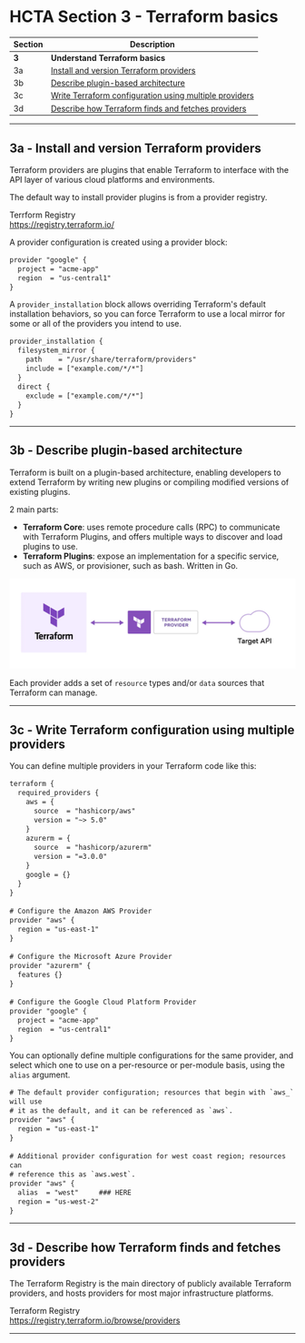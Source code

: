 # HCTA Section 3 - Terraform basics

Section | Description |
------- | ----------- |  
**3**	| **Understand Terraform basics**
3a | [Install and version Terraform providers](#3a--install-and-version-terraform-providers)
3b | [Describe plugin-based architecture](#3b--describe-plugin-based-architecture)
3c | [Write Terraform configuration using multiple providers](#3c--write-terraform-configuration-using-multiple-providers)
3d | [Describe how Terraform finds and fetches providers](#3d--describe-how-terraform-finds-and-fetches-providers)

---  

## 3a	- Install and version Terraform providers

Terraform providers are plugins that enable Terraform to interface with the API layer of various cloud platforms and environments.

The default way to install provider plugins is from a provider registry.

Terrform Registry  
https://registry.terraform.io/  

A provider configuration is created using a provider block:

```hcl
provider "google" {
  project = "acme-app"
  region  = "us-central1"
}
```

A `provider_installation` block allows overriding Terraform's default installation behaviors, so you can force Terraform to use a local mirror for some or all of the providers you intend to use.

```hcl
provider_installation {
  filesystem_mirror {
    path    = "/usr/share/terraform/providers"
    include = ["example.com/*/*"]
  }
  direct {
    exclude = ["example.com/*/*"]
  }
}
```

---  

## 3b	- Describe plugin-based architecture

Terraform is built on a plugin-based architecture, enabling developers to extend Terraform by writing new plugins or compiling modified versions of existing plugins.

2 main parts: 
- **Terraform Core**: uses remote procedure calls (RPC) to communicate with Terraform Plugins, and offers multiple ways to discover and load plugins to use. 
- **Terraform Plugins**: expose an implementation for a specific service, such as AWS, or provisioner, such as bash. Written in Go.  



![Terraform Providers](../../images/tf-provider.webp)  


Each provider adds a set of `resource` types and/or `data` sources that Terraform can manage.

---  

## 3c	- Write Terraform configuration using multiple providers

You can define multiple providers in your Terraform code like this:
```hcl
terraform {
  required_providers {
    aws = {
      source  = "hashicorp/aws"
      version = "~> 5.0"
    }
    azurerm = {
      source  = "hashicorp/azurerm"
      version = "=3.0.0"
    }
    google = {}
  }
}

# Configure the Amazon AWS Provider
provider "aws" {
  region = "us-east-1"
}

# Configure the Microsoft Azure Provider
provider "azurerm" {
  features {}
}

# Configure the Google Cloud Platform Provider
provider "google" {
  project = "acme-app"
  region  = "us-central1"
}
```

You can optionally define multiple configurations for the same provider, and select which one to use on a per-resource or per-module basis, using the `alias` argument.

```hcl
# The default provider configuration; resources that begin with `aws_` will use
# it as the default, and it can be referenced as `aws`.
provider "aws" {
  region = "us-east-1"
}

# Additional provider configuration for west coast region; resources can
# reference this as `aws.west`.
provider "aws" {
  alias  = "west"     ### HERE
  region = "us-west-2"
}
```


---  

## 3d	- Describe how Terraform finds and fetches providers  

The Terraform Registry is the main directory of publicly available Terraform providers, and hosts providers for most major infrastructure platforms.  

Terraform Registry  
https://registry.terraform.io/browse/providers


---  
